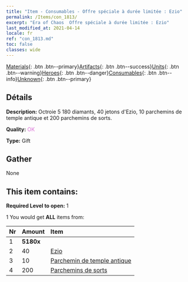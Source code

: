```yaml
---
title: "Item - Consumables - Offre spéciale à durée limitée : Ezio"
permalink: /Items/con_1813/
excerpt: "Era of Chaos  Offre spéciale à durée limitée : Ezio"
last_modified_at: 2021-04-14
locale: fr
ref: "con_1813.md"
toc: false
classes: wide
---
```

 [Materials](/fr/Items/){: .btn .btn--primary}[Artifacts](/fr/Items/Artifacts/){: .btn .btn--success}[Units](/fr/Items/Units/){: .btn .btn--warning}[Heroes](/fr/Items/Heroes/){: .btn .btn--danger}[Consumables](/fr/Items/Consumables/){: .btn .btn--info}[Unknown](/fr/Items/Unknown/){: .btn .btn--primary}

## Détails
 **Description:** Octroie 5 180 diamants, 40 jetons d'Ezio, 10 parchemins de temple antique et 200 parchemins de sorts.

 **Quality:** <span style="color: #DA70D6">OK</span>

 **Type:** Gift

## Gather

  None

## This item contains:

 **Required Level to open:** 1

 1 You would get **ALL** items  from:

  | Nr | Amount |     Item    |
  |:---|:-------|:------------|
  | 1 |  **5180x** | <i class="fas fa-gem"/> |  | 
  | 2 | 40 | [Ezio](/fr/Items/her_398/) | 
  | 3 | 10 | [Parchemin de temple antique](/fr/Items/con_697/) | 
  | 4 | 200 | [Parchemins de sorts](/fr/Items/con_694/) | 
